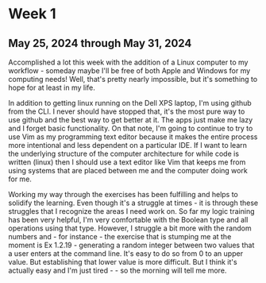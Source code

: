# Week 1

## May 25, 2024 through May 31, 2024

Accomplished a lot this week with the addition of a Linux computer to my workflow - someday maybe I'll be free of both Apple and Windows for my computing needs! Well, that's pretty nearly impossible, but it's something to hope for at least in my life. 

In addition to getting linux running on the Dell XPS laptop, I'm using github from the CLI. I never should have stopped that, it's the most pure way to use github and the best way to get better at it. The apps just make me lazy and I forget basic functionality. On that note, I'm going to continue to try to use Vim as my programming text editor because it makes the entire process more intentional and less dependent on a particular IDE. If I want to learn the underlying structure of the computer architecture for while code is written (linux) then I should use a text editor like Vim that keeps me from using systems that are placed between me and the computer doing work for me.

Working my way through the exercises has been fulfilling and helps to solidify the learning. Even though it's a struggle at times - it is through these struggles that I recognize the areas I need work on. So far my logic training has been very helpful, I'm very comfortable with the Boolean type and all operations using that type. However, I  struggle a bit more with the random numbers and - for instance - the exercise that is stumping me at the moment is Ex 1.2.19 - generating a random integer between two values that a user enters at the command line. It's easy to do so from 0 to an upper value. But establishing that lower value is more difficult. But I think it's actually easy and I'm just tired - - so the morning will tell me more.







